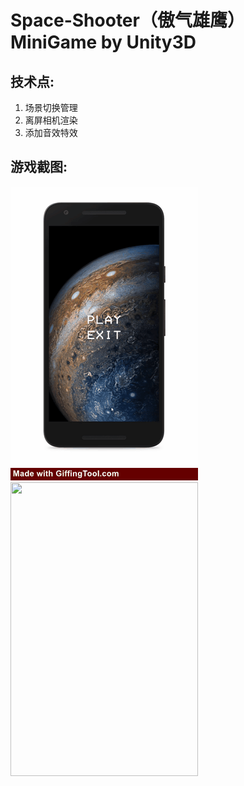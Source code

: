 # Space-Shooter（傲气雄鹰）MiniGame by Unity3D

## 技术点:

1. 场景切换管理
2. 离屏相机渲染
3. 添加音效特效

## 游戏截图:

<img src="https://github.com/1anc3r/Space-Shooter/blob/master/Screenshots/动图2.gif?raw=true" width = "300" height = "470" alt=""/>
<img src="https://github.com/1anc3r/Space-Shooter/blob/master/Screenshots/动图1.gif?raw=true" width = "300" height = "470" alt=""/>
